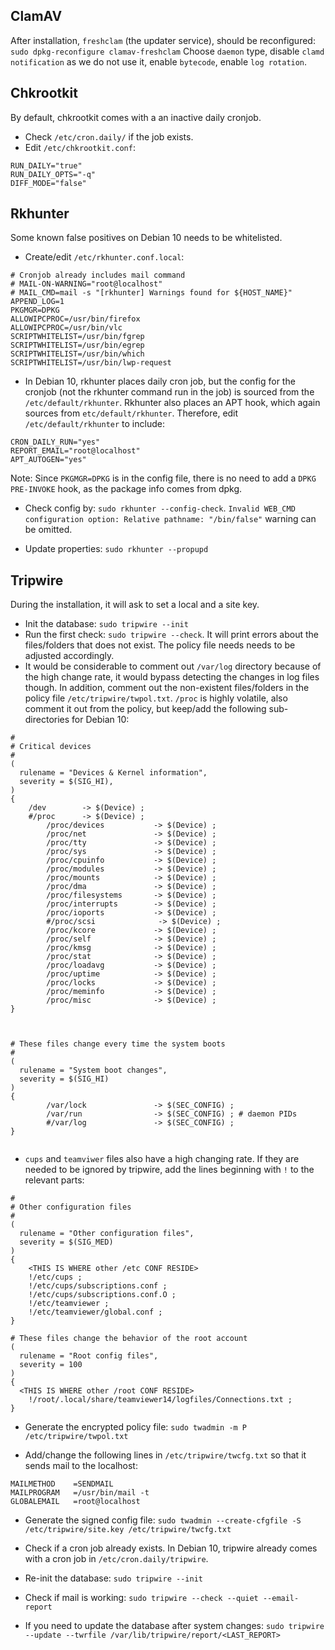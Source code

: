 ## ClamAV
After installation, `freshclam` (the updater service), should be reconfigured: `sudo dpkg-reconfigure clamav-freshclam`
Choose `daemon` type, disable `clamd notification` as we do not use it, enable `bytecode`, enable `log rotation`.

## Chkrootkit
By default, chkrootkit comes with a an inactive daily cronjob.
+ Check `/etc/cron.daily/` if the job exists.
+ Edit `/etc/chkrootkit.conf`:
```
RUN_DAILY="true"
RUN_DAILY_OPTS="-q"
DIFF_MODE="false"
```

## Rkhunter
Some known false positives on Debian 10 needs to be whitelisted.
+ Create/edit `/etc/rkhunter.conf.local`:
```
# Cronjob already includes mail command
# MAIL-ON-WARNING="root@localhost"
# MAIL_CMD=mail -s "[rkhunter] Warnings found for ${HOST_NAME}"
APPEND_LOG=1
PKGMGR=DPKG
ALLOWIPCPROC=/usr/bin/firefox
ALLOWIPCPROC=/usr/bin/vlc
SCRIPTWHITELIST=/usr/bin/fgrep
SCRIPTWHITELIST=/usr/bin/egrep
SCRIPTWHITELIST=/usr/bin/which
SCRIPTWHITELIST=/usr/bin/lwp-request
```

+ In Debian 10, rkhunter places daily cron job, but the config for the cronjob (not the rkhunter command run in the job) is sourced from the `/etc/default/rkhunter`. Rkhunter also places an APT hook, which again sources from `etc/default/rkhunter`. Therefore, edit `/etc/default/rkhunter` to include:

```
CRON_DAILY_RUN="yes"
REPORT_EMAIL="root@localhost"
APT_AUTOGEN="yes"
```
Note: Since `PKGMGR=DPKG` is in the config file, there is no need to add a `DPKG PRE-INVOKE` hook, as the package info comes from dpkg.

+ Check config by: `sudo rkhunter --config-check`.
`Invalid WEB_CMD configuration option: Relative pathname: "/bin/false"` warning can be omitted.

+ Update properties: `sudo rkhunter --propupd`

## Tripwire
During the installation, it will ask to set a local and a site key.

+ Init the database: `sudo tripwire --init`
+ Run the first check: `sudo tripwire --check`. It will print errors about the files/folders that does not exist. The policy file needs needs to be adjusted accordingly.
+ It would be considerable to comment out `/var/log` directory because of the high change rate, it would bypass detecting the changes in log files though. In addition, comment out the non-existent files/folders in the policy file `/etc/tripwire/twpol.txt`. `/proc` is highly volatile, also comment it out from the policy, but keep/add the following sub-directories for Debian 10:
```
#
# Critical devices
#
(
  rulename = "Devices & Kernel information",
  severity = $(SIG_HI),
)
{
	/dev		-> $(Device) ;
	#/proc		-> $(Device) ;
        /proc/devices           -> $(Device) ;
        /proc/net               -> $(Device) ;
        /proc/tty               -> $(Device) ;
        /proc/sys               -> $(Device) ;
        /proc/cpuinfo           -> $(Device) ;
        /proc/modules           -> $(Device) ;
        /proc/mounts            -> $(Device) ;
        /proc/dma               -> $(Device) ;
        /proc/filesystems       -> $(Device) ;
        /proc/interrupts        -> $(Device) ;
        /proc/ioports           -> $(Device) ;
        #/proc/scsi              -> $(Device) ;
        /proc/kcore             -> $(Device) ;
        /proc/self              -> $(Device) ;
        /proc/kmsg              -> $(Device) ;
        /proc/stat              -> $(Device) ;
        /proc/loadavg           -> $(Device) ;
        /proc/uptime            -> $(Device) ;
        /proc/locks             -> $(Device) ;
        /proc/meminfo           -> $(Device) ;
        /proc/misc              -> $(Device) ;
}



# These files change every time the system boots
#
(
  rulename = "System boot changes",
  severity = $(SIG_HI)
)
{
        /var/lock               -> $(SEC_CONFIG) ;
        /var/run                -> $(SEC_CONFIG) ; # daemon PIDs
        #/var/log               -> $(SEC_CONFIG) ;
}


```
+ `cups` and `teamviwer` files also have a high changing rate. If they are needed to be ignored by tripwire, add the lines beginning with `!` to the relevant parts:
```
#
# Other configuration files
#
(
  rulename = "Other configuration files",
  severity = $(SIG_MED)
)
{
	<THIS IS WHERE other /etc CONF RESIDE>
	!/etc/cups ;
	!/etc/cups/subscriptions.conf ;
	!/etc/cups/subscriptions.conf.O ;
	!/etc/teamviewer ;
	!/etc/teamviewer/global.conf ;
}

# These files change the behavior of the root account
(
  rulename = "Root config files",
  severity = 100
)
{
  <THIS IS WHERE other /root CONF RESIDE>
	!/root/.local/share/teamviewer14/logfiles/Connections.txt ;
}
```

+ Generate the encrypted policy file: `sudo twadmin -m P /etc/tripwire/twpol.txt`

+ Add/change the following lines in `/etc/tripwire/twcfg.txt` so that it sends mail to the localhost:
```
MAILMETHOD    =SENDMAIL
MAILPROGRAM   =/usr/bin/mail -t
GLOBALEMAIL   =root@localhost
```

+ Generate the signed config file: `sudo twadmin --create-cfgfile -S /etc/tripwire/site.key /etc/tripwire/twcfg.txt`

+ Check if a cron job already exists. In Debian 10, tripwire already comes with a cron job in `/etc/cron.daily/tripwire`.

+ Re-init the database: `sudo tripwire --init`

+ Check if mail is working: `sudo tripwire --check --quiet --email-report`

+ If you need to update the database after system changes: `sudo tripwire --update --twrfile /var/lib/tripwire/report/<LAST_REPORT>`
